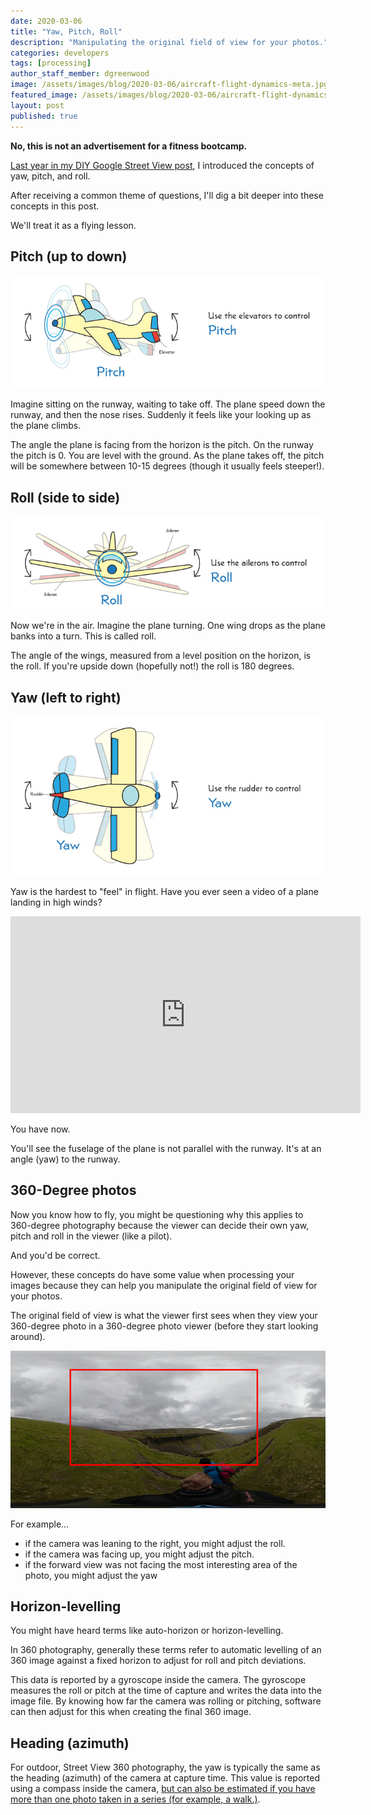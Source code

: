 ```yaml
---
date: 2020-03-06
title: "Yaw, Pitch, Roll"
description: "Manipulating the original field of view for your photos."
categories: developers
tags: [processing]
author_staff_member: dgreenwood
image: /assets/images/blog/2020-03-06/aircraft-flight-dynamics-meta.jpg
featured_image: /assets/images/blog/2020-03-06/aircraft-flight-dynamics-sm.jpg
layout: post
published: true
---
```


**No, this is not an advertisement for a fitness bootcamp.**

[Last year in my DIY Google Street View post](/blog/2019/diy-google-street-view-part-4-processing-photos), I introduced the concepts of yaw, pitch, and roll.

After receiving a common theme of questions, I'll dig a bit deeper into these concepts in this post.

We'll treat it as a flying lesson.

## Pitch (up to down)

<img class="img-fluid" src="/assets/images/blog/2020-03-06/aircraft-pitch.jpg" alt="Aircraft pitch diagram" title="Aircraft pitch diagram" />

Imagine sitting on the runway, waiting to take off. The plane speed down the runway, and then the nose rises. Suddenly it feels like your looking up as the plane climbs.

The angle the plane is facing from the horizon is the pitch. On the runway the pitch is 0. You are level with the ground. As the plane takes off, the pitch will be somewhere between 10-15 degrees (though it usually feels steeper!).

## Roll (side to side)

<img class="img-fluid" src="/assets/images/blog/2020-03-06/aircraft-roll.jpg" alt="Aircraft roll diagram" title="Aircraft roll diagram" />

Now we're in the air. Imagine the plane turning. One wing drops as the plane banks into a turn. This is called roll.

The angle of the wings, measured from a level position on the horizon, is the roll. If you're upside down (hopefully not!) the roll is 180 degrees.

## Yaw (left to right)

<img class="img-fluid" src="/assets/images/blog/2020-03-06/aircraft-yaw.jpg" alt="Aircraft yaw diagram" title="Aircraft yaw diagram" />

Yaw is the hardest to "feel" in flight. Have you ever seen a video of a plane landing in high winds?

<iframe width="560" height="315" src="https://www.youtube.com/embed/ZPn3MBNt7Rc" frameborder="0" allow="accelerometer; autoplay; encrypted-media; gyroscope; picture-in-picture" allowfullscreen></iframe>

You have now.

You'll see the fuselage of the plane is not parallel with the runway. It's at an angle (yaw) to the runway.

## 360-Degree photos

Now you know how to fly, you might be questioning why this applies to 360-degree photography because the viewer can decide their own yaw, pitch and roll in the viewer (like a pilot).

And you'd be correct.

However, these concepts do have some value when processing your images because they can help you manipulate the original field of view for your photos.

The original field of view is what the viewer first sees when they view your 360-degree photo in a 360-degree photo viewer (before they start looking around).

<img class="img-fluid" src="/assets/images/blog/2020-03-06/original-field-of-view-example.jpg" alt="360-degree photo original field of view" title="360-degree photo original field of view" />

For example...

* if the camera was leaning to the right, you might adjust the roll.
* if the camera was facing up, you might adjust the pitch.
* if the forward view was not facing the most interesting area of the photo, you might adjust the yaw 

## Horizon-levelling

You might have heard terms like auto-horizon or horizon-levelling.

In 360 photography, generally these terms refer to automatic levelling of an 360 image against a fixed horizon to adjust for roll and pitch deviations.

This data is reported by a gyroscope inside the camera. The gyroscope measures the roll or pitch at the time of capture and writes the data into the image file. By knowing how far the camera was rolling or pitching, software can then adjust for this when creating the final 360 image.

## Heading (azimuth)

For outdoor, Street View 360 photography, the yaw is typically the same as the heading (azimuth) of the camera at capture time. This value is reported using a compass inside the camera, [but can also be estimated if you have more than one photo taken in a series (for example, a walk.)](/blog/2020/what-direction-are-you-facing).